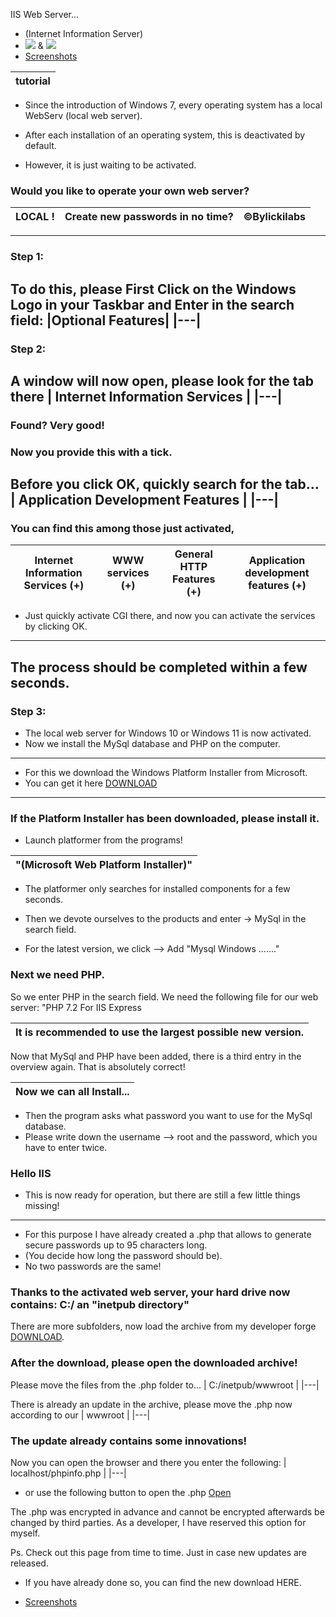 IIS Web Server...
- (Internet Information Server) 
- ![](https://img.shields.io/badge/PHP-777BB4?style=for-the-badge&logo=php&logoColor=white) & ![](https://img.shields.io/badge/HTML5-E34F26?style=for-the-badge&logo=html5&logoColor=white)
- [Screenshots](https://github.com/bylickilabs/InternetInformationServer/blob/main/screenshots.md)

|tutorial|
|---|
  
- Since the introduction of Windows 7, every operating system has a local WebServ (local web server).

- After each installation of an operating system, this is deactivated by default.
- However, it is just waiting to be activated.
### Would you like to operate your own web server?
| LOCAL !| Create new passwords in no time? | ©Bylickilabs |
|---|---|---|
---
     
### Step 1:
To do this, please First Click on the Windows Logo in your Taskbar and Enter in the search field:
|Optional Features|
|---|
---
   
### Step 2:
A window will now open, please look for the tab there
| Internet Information Services |
|---|
---
  
### Found? Very good!
 
### Now you provide this with a tick.
Before you click OK, quickly search for the tab...
| Application Development Features |
|---|
---
  
### You can find this among those just activated,
| Internet Information Services (+) | WWW services (+)| General HTTP Features (+)| Application development features (+)|
|---|---|---|---|
- Just quickly activate CGI there, and now you can activate the services by clicking OK.
---
 
The process should be completed within a few seconds.
---

### Step 3:
- The local web server for Windows 10 or Windows 11 is now activated.
- Now we install the MySql database and PHP on the computer.
---

- For this we download the Windows Platform Installer from Microsoft.
- You can get it here [DOWNLOAD](https://go.microsoft.com/fwlink/?LinkId=287166)
---

### If the Platform Installer has been downloaded, please install it.

- Launch platformer from the programs!

|"(Microsoft Web Platform Installer)"|
|---|

- The platformer only searches for installed components for a few seconds.

- Then we devote ourselves to the products and enter -> MySql in the search field.
- For the latest version, we click –> Add "Mysql Windows ......."

### Next we need PHP.
So we enter PHP in the search field. We need the following file for our web server: "PHP 7.2 For IIS Express

|It is recommended to use the largest possible new version.|
|---|
Now that MySql and PHP have been added, there is a third entry in the overview again.
That is absolutely correct!

|Now we can all Install...|
|---|

- Then the program asks what password you want to use for the MySql database.
- Please write down the username –> root and the password, which you have to enter twice.

### Hello IIS
- This is now ready for operation, but there are still a few little things missing!
---
- For this purpose I have already created a .php that allows to generate secure passwords up to 95 characters long.
- (You decide how long the password should be).
- No two passwords are the same!

### Thanks to the activated web server, your hard drive now contains: C:/ an "inetpub directory"

There are more subfolders, now load the archive from my developer forge
[DOWNLOAD](https://github.com/bylickilabs/InternetInformationServer/archive/refs/heads/main.zip).

### After the download, please open the downloaded archive!

Please move the files from the .php folder to...
| C:/inetpub/wwwroot |
|---|

There is already an update in the archive, please move the .php now
according to our
| wwwroot |
|---|

### The update already contains some innovations!

Now you can open the browser and there you enter the following:
| localhost/phpinfo.php |
|---|

- or use the following button to open the .php
[Open](http://localhost/phpinfo.php)

The .php was encrypted in advance and cannot be encrypted afterwards
be changed by third parties.
As a developer, I have reserved this option for myself.

Ps. Check out this page from time to time. Just in case new updates are released.
- If you have already done so, you can find the new download HERE.

- [Screenshots](https://github.com/bylickilabs/InternetInformationServer/blob/main/screenshots.md)
